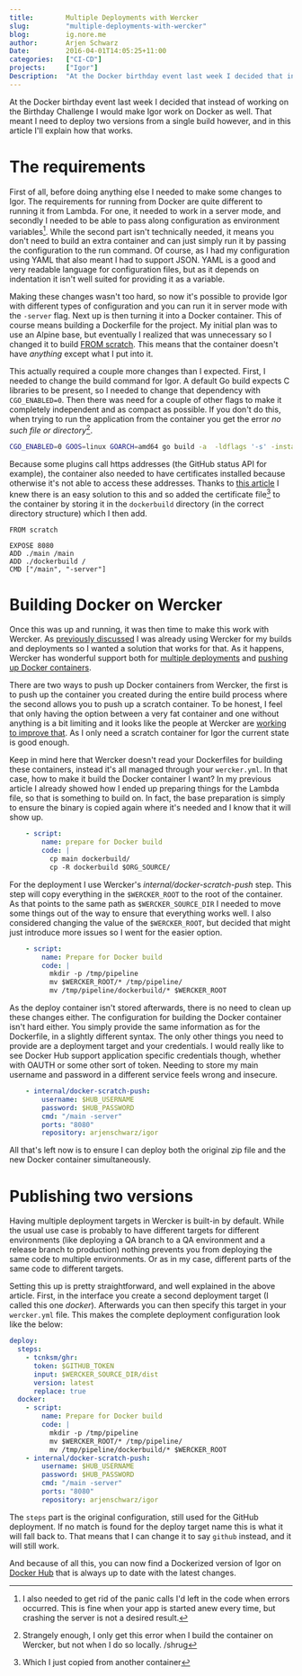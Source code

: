 ```yaml
---
title:        Multiple Deployments with Wercker
slug:         "multiple-deployments-with-wercker"
blog:         ig.nore.me  
author:       Arjen Schwarz  
Date:         2016-04-01T14:05:25+11:00
categories:   ["CI-CD"]
projects:     ["Igor"]
Description:  "At the Docker birthday event last week I decided that instead of working on the Birthday Challenge I would make Igor work on Docker as well. That meant I need to deploy two versions from a single build however, and in this article I'll explain how that works."
---
```


At the Docker birthday event last week I decided that instead of working on the Birthday Challenge I would make Igor work on Docker as well. That meant I need to deploy two versions from a single build however, and in this article I'll explain how that works.

# The requirements

First of all, before doing anything else I needed to make some changes to Igor. The requirements for running from Docker are quite different to running it from Lambda. For one, it needed to work in a server mode, and secondly I needed to be able to pass along configuration as environment variables[^errorhandling].
While the second part isn't technically needed, it means you don't need to build an extra container and can just simply run it by passing the configuration to the run command. Of course, as I had my configuration using YAML that also meant I had to support JSON. YAML is a good and very readable language for configuration files, but as it depends on indentation it isn't well suited for providing it as a variable.

Making these changes wasn't too hard, so now it's possible to provide Igor with different types of configuration and you can run it in server mode with the `-server` flag. Next up is then turning it into a Docker container. This of course means building a Dockerfile for the project. My initial plan was to use an Alpine base, but eventually I realized that was unnecessary so I changed it to build [FROM scratch](https://hub.docker.com/_/scratch/). This means that the container doesn't have *anything* except what I put into it.

This actually required a couple more changes than I expected. First, I needed to change the build command for Igor. A default Go build expects C libraries to be present, so I needed to change that dependency with `CGO_ENABLED=0`. Then there was need for a couple of other flags to make it completely independent and as compact as possible. If you don't do this, when trying to run the application from the container you get the error *no such file or directory*[^noerror].

```bash
CGO_ENABLED=0 GOOS=linux GOARCH=amd64 go build -a  -ldflags '-s' -installsuffix cgo -o main
```

Because some plugins call https addresses (the GitHub status API for example), the container also needed to have certificates installed because otherwise it's not able to access these addresses. Thanks to [this article][sslarticle] I knew there is an easy solution to this and so added the certificate file[^sslgrab] to the container by storing it in the `dockerbuild` directory (in the correct directory structure) which I then add.

```docker
FROM scratch

EXPOSE 8080
ADD ./main /main
ADD ./dockerbuild /
CMD ["/main", "-server"]
```

[^errorhandling]: I also needed to get rid of the panic calls I'd left in the code when errors occurred. This is fine when your app is started anew every time, but crashing the server is not a desired result.

[^noerror]: Strangely enough, I only get this error when I build the container on Wercker, but not when I do so locally. /shrug

[sslarticle]: http://blog.codeship.com/building-minimal-docker-containers-for-go-applications/

[^sslgrab]: Which I just copied from another container

# Building Docker on Wercker

Once this was up and running, it was then time to make this work with Wercker. As [previously discussed](/2016/03/publishing-go-binaries-with-wercker/) I was already using Wercker for my builds and deployments so I wanted a solution that works for that.
As it happens, Wercker has wonderful support both for [multiple deployments](http://devcenter.wercker.com/docs/deploy/multi-deploy-targets.html) and [pushing up Docker containers](http://devcenter.wercker.com/docs/steps/internal-steps.html#scratch-push).

There are two ways to push up Docker containers from Wercker, the first is to push up the container you created during the entire build process where the second allows you to push up a scratch container. To be honest, I feel that only having the option between a very fat container and one without anything is a bit limiting and it looks like the people at Wercker are [working to improve that](http://blog.wercker.com/2016/03/09/Towards-a-Developer-Platform.html). As I only need a scratch container for Igor the current state is good enough.

Keep in mind here that Wercker doesn't read your Dockerfiles for building these containers, instead it's all managed through your `wercker.yml`. In that case, how to make it build the Docker container I want? In my previous article I already showed how I ended up preparing things for the Lambda file, so that is something to build on. In fact, the base preparation is simply to ensure the binary is copied again where it's needed and I know that it will show up.

```yaml
    - script:
        name: prepare for Docker build
        code: |
          cp main dockerbuild/
          cp -R dockerbuild $ORG_SOURCE/
```

For the deployment I use Wercker's *internal/docker-scratch-push* step. This step will copy everything in the `$WERCKER_ROOT` to the root of the container. As that points to the same path as `$WERCKER_SOURCE_DIR` I needed to move some things out of the way to ensure that everything works well. I also considered changing the value of the `$WERCKER_ROOT`, but decided that might just introduce more issues so I went for the easier option.

```yaml
    - script:
        name: Prepare for Docker build
        code: |
          mkdir -p /tmp/pipeline
          mv $WERCKER_ROOT/* /tmp/pipeline/
          mv /tmp/pipeline/dockerbuild/* $WERCKER_ROOT
```

As the deploy container isn't stored afterwards, there is no need to clean up these changes either. The configuration for building the Docker container isn't hard either. You simply provide the same information as for the Dockerfile, in a slightly different syntax. The only other things you need to provide are a deployment target and your credentials. I would really like to see Docker Hub support application specific credentials though, whether with OAUTH or some other sort of token. Needing to store my main username and password in a different service feels wrong and insecure.

```yaml
    - internal/docker-scratch-push:
        username: $HUB_USERNAME
        password: $HUB_PASSWORD
        cmd: "/main -server"
        ports: "8080"
        repository: arjenschwarz/igor
```

All that's left now is to ensure I can deploy both the original zip file and the new Docker container simultaneously.

# Publishing two versions

Having multiple deployment targets in Wercker is built-in by default. While the usual use case is probably to have different targets for different environments (like deploying a QA branch to a QA environment and a release branch to production) nothing prevents you from deploying the same code to multiple environments. Or as in my case, different parts of the same code to different targets.

Setting this up is pretty straightforward, and well explained in the above article. First, in the interface you create a second deployment target (I called this one *docker*). Afterwards you can then specify this target in your `wercker.yml` file. This makes the complete deployment configuration look like the below:

```yaml
deploy:
  steps:
    - tcnksm/ghr:
      token: $GITHUB_TOKEN
      input: $WERCKER_SOURCE_DIR/dist
      version: latest
      replace: true
  docker:
    - script:
        name: Prepare for Docker build
        code: |
          mkdir -p /tmp/pipeline
          mv $WERCKER_ROOT/* /tmp/pipeline/
          mv /tmp/pipeline/dockerbuild/* $WERCKER_ROOT
    - internal/docker-scratch-push:
        username: $HUB_USERNAME
        password: $HUB_PASSWORD
        cmd: "/main -server"
        ports: "8080"
        repository: arjenschwarz/igor
```

The `steps` part is the original configuration, still used for the GitHub deployment. If no match is found for the deploy target name this is what it will fall back to. That means that I can change it to say `github` instead, and it will still work.

And because of all this, you can now find a Dockerized version of Igor on [Docker Hub](https://hub.docker.com/r/arjenschwarz/igor) that is always up to date with the latest changes.
